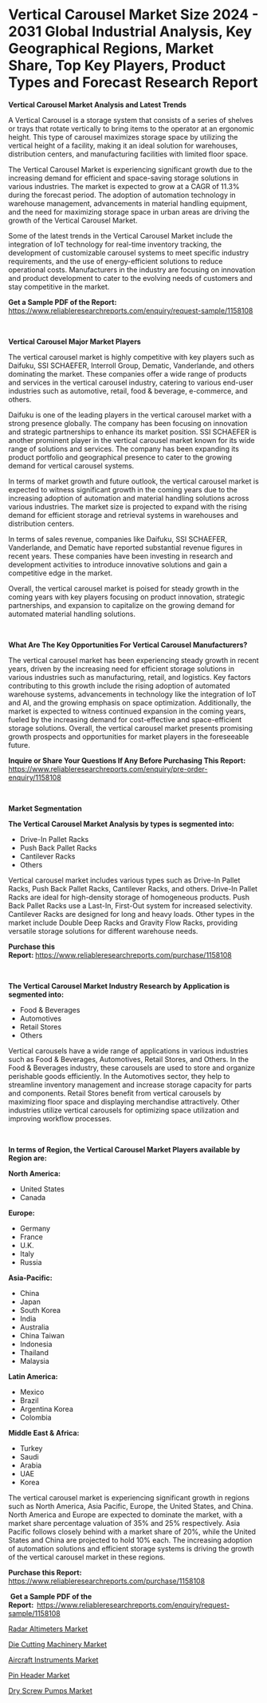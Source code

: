 <p><h1>Vertical Carousel Market Size 2024 - 2031 Global Industrial Analysis, Key Geographical Regions, Market Share, Top Key Players, Product Types and Forecast Research Report</h1></p><p><strong>Vertical Carousel Market Analysis and Latest Trends</strong></p>
<p><p>A Vertical Carousel is a storage system that consists of a series of shelves or trays that rotate vertically to bring items to the operator at an ergonomic height. This type of carousel maximizes storage space by utilizing the vertical height of a facility, making it an ideal solution for warehouses, distribution centers, and manufacturing facilities with limited floor space.</p><p>The Vertical Carousel Market is experiencing significant growth due to the increasing demand for efficient and space-saving storage solutions in various industries. The market is expected to grow at a CAGR of 11.3% during the forecast period. The adoption of automation technology in warehouse management, advancements in material handling equipment, and the need for maximizing storage space in urban areas are driving the growth of the Vertical Carousel Market.</p><p>Some of the latest trends in the Vertical Carousel Market include the integration of IoT technology for real-time inventory tracking, the development of customizable carousel systems to meet specific industry requirements, and the use of energy-efficient solutions to reduce operational costs. Manufacturers in the industry are focusing on innovation and product development to cater to the evolving needs of customers and stay competitive in the market.</p></p>
<p><strong>Get a Sample PDF of the Report:&nbsp;</strong> <a href="https://www.reliableresearchreports.com/enquiry/request-sample/1158108">https://www.reliableresearchreports.com/enquiry/request-sample/1158108</a></p>
<p>&nbsp;</p>
<p><strong>Vertical Carousel Major Market Players</strong></p>
<p><p>The vertical carousel market is highly competitive with key players such as Daifuku, SSI SCHAEFER, Interroll Group, Dematic, Vanderlande, and others dominating the market. These companies offer a wide range of products and services in the vertical carousel industry, catering to various end-user industries such as automotive, retail, food & beverage, e-commerce, and others.</p><p>Daifuku is one of the leading players in the vertical carousel market with a strong presence globally. The company has been focusing on innovation and strategic partnerships to enhance its market position. SSI SCHAEFER is another prominent player in the vertical carousel market known for its wide range of solutions and services. The company has been expanding its product portfolio and geographical presence to cater to the growing demand for vertical carousel systems.</p><p>In terms of market growth and future outlook, the vertical carousel market is expected to witness significant growth in the coming years due to the increasing adoption of automation and material handling solutions across various industries. The market size is projected to expand with the rising demand for efficient storage and retrieval systems in warehouses and distribution centers.</p><p>In terms of sales revenue, companies like Daifuku, SSI SCHAEFER, Vanderlande, and Dematic have reported substantial revenue figures in recent years. These companies have been investing in research and development activities to introduce innovative solutions and gain a competitive edge in the market.</p><p>Overall, the vertical carousel market is poised for steady growth in the coming years with key players focusing on product innovation, strategic partnerships, and expansion to capitalize on the growing demand for automated material handling solutions.</p></p>
<p>&nbsp;</p>
<p><strong>What Are The Key Opportunities For Vertical Carousel Manufacturers?</strong></p>
<p><p>The vertical carousel market has been experiencing steady growth in recent years, driven by the increasing need for efficient storage solutions in various industries such as manufacturing, retail, and logistics. Key factors contributing to this growth include the rising adoption of automated warehouse systems, advancements in technology like the integration of IoT and AI, and the growing emphasis on space optimization. Additionally, the market is expected to witness continued expansion in the coming years, fueled by the increasing demand for cost-effective and space-efficient storage solutions. Overall, the vertical carousel market presents promising growth prospects and opportunities for market players in the foreseeable future.</p></p>
<p><strong>Inquire or Share Your Questions If Any Before Purchasing This Report:</strong> <a href="https://www.reliableresearchreports.com/enquiry/pre-order-enquiry/1158108">https://www.reliableresearchreports.com/enquiry/pre-order-enquiry/1158108</a></p>
<p>&nbsp;</p>
<p><strong>Market Segmentation</strong></p>
<p><strong>The Vertical Carousel Market Analysis by types is segmented into:</strong></p>
<p><ul><li>Drive-In Pallet Racks</li><li>Push Back Pallet Racks</li><li>Cantilever Racks</li><li>Others</li></ul></p>
<p><p>Vertical carousel market includes various types such as Drive-In Pallet Racks, Push Back Pallet Racks, Cantilever Racks, and others. Drive-In Pallet Racks are ideal for high-density storage of homogeneous products. Push Back Pallet Racks use a Last-In, First-Out system for increased selectivity. Cantilever Racks are designed for long and heavy loads. Other types in the market include Double Deep Racks and Gravity Flow Racks, providing versatile storage solutions for different warehouse needs.</p></p>
<p><strong>Purchase this Report:&nbsp;</strong><a href="https://www.reliableresearchreports.com/purchase/1158108">https://www.reliableresearchreports.com/purchase/1158108</a></p>
<p>&nbsp;</p>
<p><strong>The Vertical Carousel Market Industry Research by Application is segmented into:</strong></p>
<p><ul><li>Food & Beverages</li><li>Automotives</li><li>Retail Stores</li><li>Others</li></ul></p>
<p><p>Vertical carousels have a wide range of applications in various industries such as Food & Beverages, Automotives, Retail Stores, and Others. In the Food & Beverages industry, these carousels are used to store and organize perishable goods efficiently. In the Automotives sector, they help to streamline inventory management and increase storage capacity for parts and components. Retail Stores benefit from vertical carousels by maximizing floor space and displaying merchandise attractively. Other industries utilize vertical carousels for optimizing space utilization and improving workflow processes.</p></p>
<p>&nbsp;</p>
<p><strong>In terms of Region, the Vertical Carousel Market Players available by Region are:</strong></p>
<p>
    <p> <strong> North America: </strong>
        <ul>
            <li>United States</li>
            <li>Canada</li>
        </ul>
        </p> 
    <p> <strong> Europe: </strong>
        <ul>
            <li>Germany</li>
            <li>France</li>
            <li>U.K.</li>
            <li>Italy</li>
            <li>Russia</li>
        </ul>
        </p> 
    <p> <strong> Asia-Pacific: </strong>
        <ul>
            <li>China</li>
            <li>Japan</li>
            <li>South Korea</li>
            <li>India</li>
            <li>Australia</li>
            <li>China Taiwan</li>
            <li>Indonesia</li>
            <li>Thailand</li>
            <li>Malaysia</li>
        </ul>
        </p> 
    <p> <strong> Latin America: </strong>
        <ul>
            <li>Mexico</li>
            <li>Brazil</li>
            <li>Argentina Korea</li>
            <li>Colombia</li>
        </ul>
        </p> 
    <p> <strong> Middle East & Africa: </strong>
        <ul>
            <li>Turkey</li>
            <li>Saudi</li>
            <li>Arabia</li>
            <li>UAE</li>
            <li>Korea</li>
        </ul>
    </p>
    </p>
<p><p>The vertical carousel market is experiencing significant growth in regions such as North America, Asia Pacific, Europe, the United States, and China. North America and Europe are expected to dominate the market, with a market share percentage valuation of 35% and 25% respectively. Asia Pacific follows closely behind with a market share of 20%, while the United States and China are projected to hold 10% each. The increasing adoption of automation solutions and efficient storage systems is driving the growth of the vertical carousel market in these regions.</p></p>
<p><strong>Purchase this Report: </strong><a href="https://www.reliableresearchreports.com/purchase/1158108">https://www.reliableresearchreports.com/purchase/1158108</a></p>
<p>&nbsp;<strong>Get a Sample PDF of the Report:&nbsp;&nbsp;</strong><a href="https://www.reliableresearchreports.com/enquiry/request-sample/1158108">https://www.reliableresearchreports.com/enquiry/request-sample/1158108</a></p>
<p><strong></strong></p>
<p><p><a href="https://medium.com/@stephenarmstrong52/radar-altimeters-market-size-market-outlook-and-market-forecast-2024-to-2031-d908af47e535">Radar Altimeters Market</a></p><p><a href="https://medium.com/@stephenarmstrong52/decoding-die-cutting-machinery-market-metrics-market-share-trends-and-growth-patterns-ee91c8bc13af">Die Cutting Machinery Market</a></p><p><a href="https://medium.com/@stephenarmstrong52/aircraft-instruments-market-furnishes-information-on-market-share-market-trends-and-market-growth-17ded985cc2b">Aircraft Instruments Market</a></p><p><a href="https://medium.com/@stephenarmstrong52/pin-header-market-research-report-its-history-and-forecast-2024-to-2031-06d80f8c6cf1">Pin Header Market</a></p><p><a href="https://medium.com/@juliecastro06/decoding-dry-screw-pumps-market-metrics-market-share-trends-and-growth-patterns-b6fd479e27e1">Dry Screw Pumps Market</a></p></p>